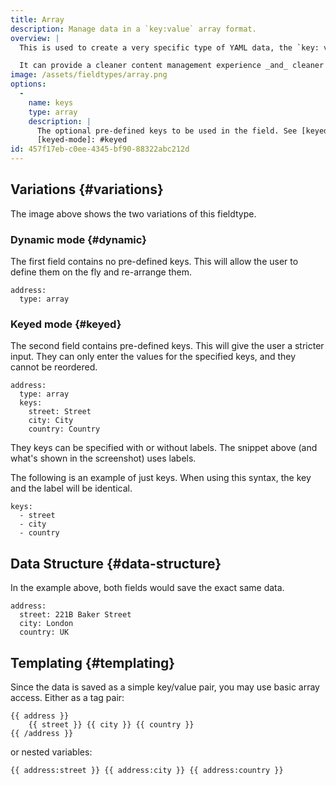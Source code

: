 ```yaml
---
title: Array
description: Manage data in a `key:value` array format.
overview: |
  This is used to create a very specific type of YAML data, the `key: value` array. This is different from the Grid/Replicator (Multi-dimensional Array) approach because each key is unique instead of looping through sets of the same fields.

  It can provide a cleaner content management experience _and_ cleaner templates when used in the right situation.
image: /assets/fieldtypes/array.png
options:
  -
    name: keys
    type: array
    description: |
      The optional pre-defined keys to be used in the field. See [keyed mode][keyed-mode].
      [keyed-mode]: #keyed
id: 457f17eb-c0ee-4345-bf90-88322abc212d
---
```


## Variations {#variations}

The image above shows the two variations of this fieldtype.

### Dynamic mode {#dynamic}

The first field contains no pre-defined keys. This will allow the user to define them on the fly and re-arrange them.

``` .language-yaml
address:
  type: array
```

### Keyed mode {#keyed}

The second field contains pre-defined keys. This will give the user a stricter input. They can only enter the values
for the specified keys, and they cannot be reordered.

``` .language-yaml
address:
  type: array
  keys:
    street: Street
    city: City
    country: Country
```

They keys can be specified with or without labels. The snippet above (and what's shown in the screenshot) uses labels.

The following is an example of just keys. When using this syntax, the key and the label will be identical.

```
keys:
  - street
  - city
  - country
```


## Data Structure {#data-structure}

In the example above, both fields would save the exact same data.

``` .language-yaml
address:
  street: 221B Baker Street
  city: London
  country: UK
```

## Templating {#templating}

Since the data is saved as a simple key/value pair, you may use basic array access. Either as a tag pair:

```
{{ address }}
    {{ street }} {{ city }} {{ country }}
{{ /address }}
```

or nested variables:

```
{{ address:street }} {{ address:city }} {{ address:country }}
```
